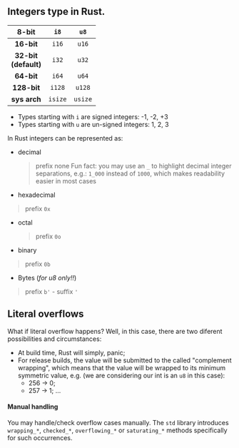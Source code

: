 ## Integers type in Rust.
|        **8-bit**            |     ``i8``    |    ``u8``    |
|:---------------------------:|:------------:|:------------:|
|        **16-bit**           |    ``i16``    |   ``u16``    |
|   **32-bit<br>(default)**   |    ``i32``    |   ``u32``    |
|        **64-bit**           |    ``i64``    |   ``u64``    |
|       **128-bit**           |    ``i128``   |   ``u128``   |
|       **sys arch**          |   ``isize``   |   ``usize``   |

- Types starting with ``i`` are signed integers: -1, -2, +3
- Types starting with ``u`` are un-signed integers: 1, 2, 3

In Rust integers can be represented as: 
- decimal 
  > prefix none
  > Fun fact: you may use an ``_`` to highlight decimal integer separations, e.g.: ``1_000`` instead of ``1000``, which makes readability easier in most cases
- hexadecimal 
>   prefix ``0x``
- octal 
  > prefix ``0o``
- binary 
>   prefix ``0b``
- Bytes (_for u8 only!!_)
>  prefix ``b'`` - suffix ``'``

## Literal overflows
What if literal overflow happens? Well, in this case, there are two diferent possibilities and circumstances:
- At build time, Rust will simply, panic;
- For release builds, the value will be submitted to the called "complement wrapping", which means that the value will be wrapped to its minimum symmetric value, e.g. (we are considering our int is an ``u8`` in this case):
	- 256 -> 0;
	- 257 -> 1; ...

#### Manual handling
You may handle/check overflow cases manually. The ``std`` library introduces ``wrapping_*``, ``checked_*``, ``overflowing_*`` or ``saturating_*`` methods specifically for such occurrences.